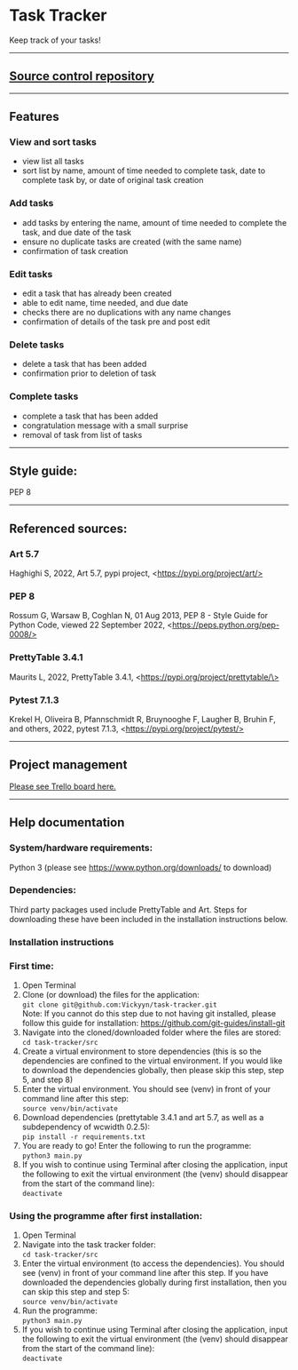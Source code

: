 # Task Tracker
Keep track of your tasks!

--- 

## [Source control repository](https://github.com/Vickyyn/task-tracker)

--- 

## Features 
### View and sort tasks
- view list all tasks
- sort list by name, amount of time needed to complete task, date to complete task by, or date of original task creation
  
### Add tasks
- add tasks by entering the name, amount of time needed to complete the task, and due date of the task
- ensure no duplicate tasks are created (with the same name)
- confirmation of task creation 

### Edit tasks
- edit a task that has already been created
- able to edit name, time needed, and due date 
- checks there are no duplications with any name changes
- confirmation of details of the task pre and post edit
  
### Delete tasks
- delete a task that has been added
- confirmation prior to deletion of task

### Complete tasks
- complete a task that has been added
- congratulation message with a small surprise
- removal of task from list of tasks

---

## Style guide: 
PEP 8

---

## Referenced sources:
### Art 5.7
Haghighi S, 2022, Art 5.7, pypi project, \<https://pypi.org/project/art/>
### PEP 8
Rossum G, Warsaw B, Coghlan N, 01 Aug 2013, PEP 8 - Style Guide for Python Code, viewed 22 September 2022, \<https://peps.python.org/pep-0008/>
### PrettyTable 3.4.1
Maurits L, 2022, PrettyTable 3.4.1, \<https://pypi.org/project/prettytable/\>
### Pytest 7.1.3
Krekel H, Oliveira B, Pfannschmidt R, Bruynooghe F, Laugher B, Bruhin F, and others, 2022, pytest 7.1.3, \<https://pypi.org/project/pytest/>

---

## Project management
[Please see Trello board here.](https://trello.com/b/vgLKMc5B/terminal-app)

---

## Help documentation 

### System/hardware requirements: 
Python 3 (please see https://www.python.org/downloads/ to download)  


### Dependencies:
Third party packages used include PrettyTable and Art. Steps for downloading these have been included in the installation instructions below.

### Installation instructions
### First time:
1. Open Terminal
2. Clone (or download) the files for the application:  
   `git clone git@github.com:Vickyyn/task-tracker.git`  
   Note: If you cannot do this step due to not having git installed, please follow this guide for installation: https://github.com/git-guides/install-git
3. Navigate into the cloned/downloaded folder where the files are stored:  
   `cd task-tracker/src`
4. Create a virtual environment to store dependencies (this is so the dependencies are confined to the virtual environment. If you would like to download the dependencies globally, then please skip this step, step 5, and step 8)
5. Enter the virtual environment. You should see (venv) in front of your command line after this step:  
   `source venv/bin/activate`
6. Download dependencies (prettytable 3.4.1 and art 5.7, as well as a subdependency of wcwidth 0.2.5):  
   `pip install -r requirements.txt`
7.  You are ready to go! Enter the following to run the programme:  
   `python3 main.py`
8. If you wish to continue using Terminal after closing the application, input the following to exit the virtual environment (the (venv) should disappear from the start of the command line):  
   `deactivate`

### Using the programme after first installation:
1. Open Terminal
2. Navigate into the task tracker folder:  
   `cd task-tracker/src`
3. Enter the virtual environment (to access the dependencies). You should see (venv) in front of your command line after this step. If you have downloaded the dependencies globally during first installation, then you can skip this step and step 5:  
   `source venv/bin/activate`
4. Run the programme:  
   `python3 main.py`
5. If you wish to continue using Terminal after closing the application, input the following to exit the virtual environment (the (venv) should disappear from the start of the command line):  
   `deactivate`
